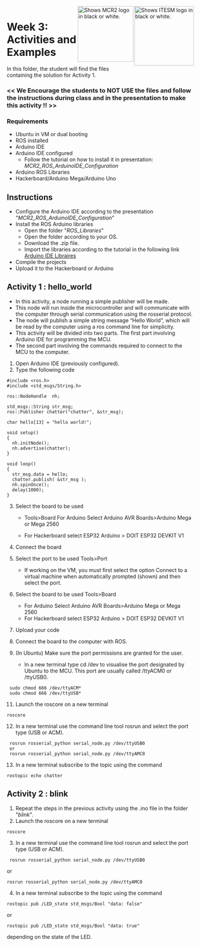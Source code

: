 <picture>
  <source media="(prefers-color-scheme: dark)" srcset="https://github.com/ManchesterRoboticsLtd/MR3001C_Cyber-Physical_Systems_I/blob/main/Misc/Logos/Logotipo%20Vertical%20Bco_Transparente.png">
  <source media="(prefers-color-scheme: light)" srcset="https://github.com/ManchesterRoboticsLtd/MR3001C_Cyber-Physical_Systems_I/blob/main/Misc/Logos/Logotipo%20Vertical%20Azul%20transparente.png">
  <img alt="Shows ITESM logo in black or white." width="160" align="right">
</picture>

<picture>
  <source media="(prefers-color-scheme: dark)" srcset="https://github.com/ManchesterRoboticsLtd/MR3001C_Cyber-Physical_Systems_I/blob/main/Misc/Logos/MCR2_Logo_White.png">
  <source media="(prefers-color-scheme: light)" srcset="https://github.com/ManchesterRoboticsLtd/MR3001C_Cyber-Physical_Systems_I/blob/main/Misc/Logos/MCR2_Logo_Black.png">
  <img alt="Shows MCR2 logo in black or white." width="150" align="right">
</picture>


# Week 3: Activities and Examples

In this folder, the student will find the files containing the solution for Activity 1.
### << We Encourage the students to NOT USE the files and follow the instructions during class and in the presentation to make this activity !! >>

### Requirements
* Ubuntu in VM or dual booting
* ROS installed
* Arduino IDE
* Arduino IDE configured
  * Follow the tutorial on how to install it in presentation:
       *MCR2_ROS_ArduinoIDE_Configuration*
* Arduino ROS Libraries
* Hackerboard/Arduino Mega/Arduino Uno

## Instructions

* Configure the Arduino IDE according to the presentation "*MCR2_ROS_ArduinoIDE_Configuration*"
* Install the ROS Arduino libraries 
    * Open the folder "*ROS_Libraries*"
    * Open the folder according to your OS.
    * Download the .zip file. 
    * Import the libraries according to the tutorial in the following link
        [Arduino IDE Libraires](https://docs.arduino.cc/software/ide-v1/tutorials/installing-libraries)
* Compile the projects
* Upload it to the Hackerboard or Arduino

## Activity 1 : hello_world
* In this activity, a node running a simple publisher will be made.
* This node will run inside the microcontroller and will communicate with the computer through serial communication using the rosserial protocol.
* The node will publish a simple string message “Hello World”, which will be read by the computer using a ros command line for simplicity.
* This activity will be divided into two parts. The first part involving Arduino IDE for programming the MCU. 
* The second part involving the commands required to connect to the MCU to the computer.

1. Open Arduino IDE (previously configured).
2. Type the following code
```
#include <ros.h>
#include <std_msgs/String.h>

ros::NodeHandle  nh;

std_msgs::String str_msg;
ros::Publisher chatter("chatter", &str_msg);

char hello[13] = "hello world!";

void setup()
{
  nh.initNode();
  nh.advertise(chatter);
}

void loop()
{
  str_msg.data = hello;
  chatter.publish( &str_msg );
  nh.spinOnce();
  delay(1000);
}
```

3. Select the board to be used 
   * Tools>Board For Arduino Select Arduino AVR Boards>Arduino Mega or Mega 2560

    * For Hackerboard select ESP32 Arduino > DOIT ESP32 DEVKIT V1

4. Connect the board
5. Select the port to be used Tools>Port
    * If working on the VM, you must first select the option Connect to a virtual machine when automatically prompted (shown) and then select the port.

6.  Select the board to be used Tools>Board
    * For Arduino Select Arduino AVR Boards>Arduino Mega or Mega 2560
    * For Hackerboard select ESP32 Arduino > DOIT ESP32 DEVKIT V1
7. Upload your code

9. Connect the board to the computer with ROS.
10. (In Ubuntu) Make sure the port permissions are granted for the user. 

    * In a new terminal type cd /dev to visualise the port designated by Ubuntu to the MCU. This port are usually called /ttyACM0 or /ttyUSB0.
```
 sudo chmod 666 /dev/ttyACM*
 sudo chmod 666 /dev/ttyUSB*
```
 
11. Launch the roscore on a new terminal
```
roscore
```
12. In a new terminal use the command line tool rosrun and select the port type (USB or ACM).

```
 rosrun rosserial_python serial_node.py /dev/ttyUSB0  
 or 
 rosrun rosserial_python serial_node.py /dev/ttyAMC0 
```

13. In a new terminal subscribe to the topic using the command 
```
rostopic echo chatter 
```


## Activity 2 : blink

1. Repeat the steps in the previous activity using the .ino file in the folder "*blink*".
2. Launch the roscore on a new terminal
```
roscore
```
3. In a new terminal use the command line tool rosrun and select the port type (USB or ACM).

```
 rosrun rosserial_python serial_node.py /dev/ttyUSB0 
 ```

 or 

 ```
 rosrun rosserial_python serial_node.py /dev/ttyAMC0 
```

4. In a new terminal subscribe to the topic using the command 
```
rostopic pub /LED_state std_msgs/Bool "data: false"
```
or 
```
rostopic pub /LED_state std_msgs/Bool "data: true"
```
depending on the state of the LED.
